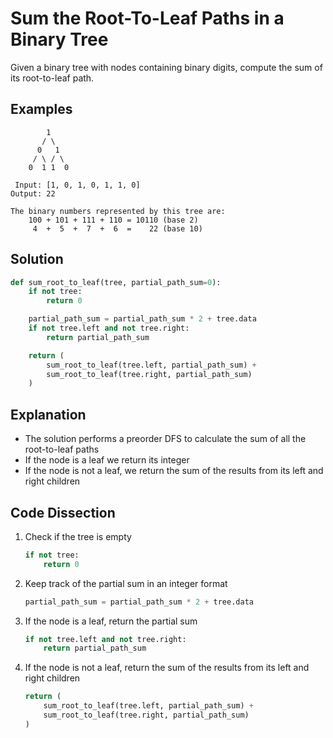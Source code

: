# Sum the Root-To-Leaf Paths in a Binary Tree
Given a binary tree with nodes containing binary digits, compute the sum of its root-to-leaf path.

## Examples
```
        1
       / \
      0   1
     / \ / \
    0  1 1  0

 Input: [1, 0, 1, 0, 1, 1, 0]
Output: 22

The binary numbers represented by this tree are:
    100 + 101 + 111 + 110 = 10110 (base 2)
     4  +  5  +  7  +  6  =    22 (base 10)
```

## Solution
```python
def sum_root_to_leaf(tree, partial_path_sum=0):
    if not tree:
        return 0

    partial_path_sum = partial_path_sum * 2 + tree.data
    if not tree.left and not tree.right:
        return partial_path_sum

    return (
        sum_root_to_leaf(tree.left, partial_path_sum) +
        sum_root_to_leaf(tree.right, partial_path_sum)
    )
```

## Explanation
* The solution performs a preorder DFS to calculate the sum of all the root-to-leaf paths
* If the node is a leaf we return its integer
* If the node is not a leaf, we return the sum of the results from its left and right children

## Code Dissection
1. Check if the tree is empty
    ```python
    if not tree:
        return 0
    ```
2. Keep track of the partial sum in an integer format
    ```python
    partial_path_sum = partial_path_sum * 2 + tree.data
    ```
3. If the node is a leaf, return the partial sum
    ```python
    if not tree.left and not tree.right:
        return partial_path_sum
    ```
4. If the node is not a leaf, return the sum of the results from its left and right children
    ```python
    return (
        sum_root_to_leaf(tree.left, partial_path_sum) +
        sum_root_to_leaf(tree.right, partial_path_sum)
    )
    ```